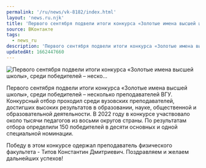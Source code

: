 ```yaml
---
permalink: '/ru/news/vk-8182/index.html'
layout: 'news.ru.njk'
title: 'Первого сентября подвели итоги конкурса «Золотые имена высшей школы», среди победителей – неско…'
source: ВКонтакте
tags:
  - news_ru
description: 'Первого сентября подвели итоги конкурса «Золотые имена высшей школы», среди победителей – неско…'
updatedAt: 1662447660
---
```

![Первого сентября подвели итоги конкурса «Золотые имена высшей школы», среди победителей – неско…](https://sun1-84.userapi.com/impg/nJK2iBh-pZn-4xveARe5N4Tuwq5ekx0LzWix_A/BwdLogMCQsM.jpg?size=510x340&quality=95&crop=1,0,1278,852&sign=fddd7cb56da5aa6c49798d232a30168a&c_uniq_tag=fxkNen1DYDcqul8PLGoxyvU0DIvM9pcJ08W1ac49UHo&type=album)

Первого сентября подвели итоги конкурса «Золотые имена высшей школы», среди победителей – несколько преподавателей ВГУ. Конкурсный отбор проходил среди вузовских преподавателей, достигших высоких результатов в образовании, науке, общественной и образовательной деятельности. В 2022 году в конкурсе участвовало около тысячи педагогов из восьми округов страны. По результатам отбора определили 150 победителей в десяти основных и одной специальной номинации.

Победу в этом конкурсе одержал преподаватель физического факультета - Титов Константин Дмитриевич. Поздравляем и желаем дальнейших успехов!
